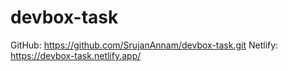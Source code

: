 # devbox-task

GitHub: https://github.com/SrujanAnnam/devbox-task.git
Netlify: https://devbox-task.netlify.app/
